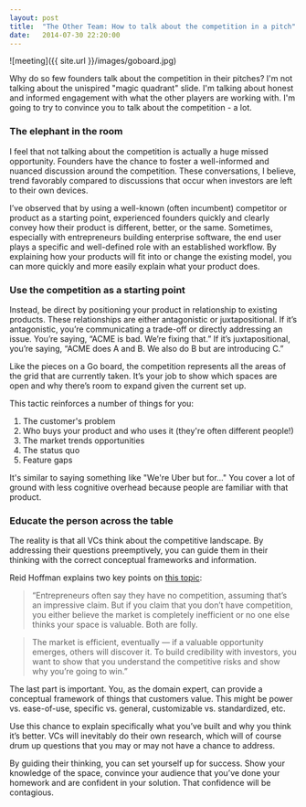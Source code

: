 ```yaml
---
layout: post
title:  "The Other Team: How to talk about the competition in a pitch"
date:   2014-07-30 22:20:00
---
```


![meeting]({{ site.url }}/images/goboard.jpg)

Why do so few founders talk about the competition in their pitches? I'm not talking about the unispired "magic quadrant" slide. I'm talking about honest and informed engagement with what the other players are working with. I'm going to try to convince you to talk about the competition - a lot.

<!-- end_excerpt -->
### The elephant in the room
I feel that not talking about the competition is actually a huge missed opportunity. Founders have the chance to foster a well-informed and nuanced discussion around the competition. These conversations, I believe, trend favorably compared to discussions that occur when investors are left to their own devices.

I’ve observed that by using a well-known (often incumbent) competitor or product as a starting point, experienced founders quickly and clearly convey how their product is different, better, or the same. Sometimes, especially with entrepreneurs building enterprise software, the end user plays a specific and well-defined role with an established workflow. By explaining how your products will fit into or change the existing model, you can more quickly and more easily explain what your product does.

### Use the competition as a starting point 

Instead, be direct by positioning your product in relationship to existing products. These relationships are either antagonistic or juxtapositional. If it’s antagonistic, you’re communicating a trade-off or directly addressing an issue. You’re saying, “ACME is bad. We’re fixing that.” If it’s juxtapositional, you’re saying, “ACME does A and B. We also do B but are introducing C.”

Like the pieces on a Go board, the competition represents all the areas of the grid that are currently taken. It’s your job to show which spaces are open and why there’s room to expand given the current set up.

This tactic reinforces a number of things for you:

1. The customer's problem
2. Who buys your product and who uses it (they're often different people!)
2. The market trends opportunities
3. The status quo
4. Feature gaps

It's similar to saying something like "We're Uber but for..." You cover a lot of ground with less cognitive overhead because people are familiar with that product.

### Educate the person across the table

The reality is that all VCs think about the competitive landscape. By addressing their questions preemptively, you can guide them in their thinking with the correct conceptual frameworks and information.

Reid Hoffman explains two key points on [this topic][hoffman]:
> “Entrepreneurs often say they have no competition, assuming that’s an impressive claim. But if you claim that you don’t have competition, you either believe the market is completely inefficient or no one else thinks your space is valuable. Both are folly.

> The market is efficient, eventually — if a valuable opportunity emerges, others will discover it. To build credibility with investors, you want to show that you understand the competitive risks and show why you’re going to win.”

The last part is important. You, as the domain expert, can provide a conceptual framework of things that customers value. This might be power vs. ease-of-use, specific vs. general, customizable vs. standardized, etc.

Use this chance to explain specifically what you’ve built and why you think it’s better. VCs will inevitably do their own research, which will of course drum up questions that you may or may not have a chance to address.

By guiding their thinking, you can set yourself up for success. Show your knowledge of the space, convince your audience that you’ve done your homework and are confident in your solution. That confidence will be contagious.

[hoffman]: http://reidhoffman.org/linkedin-pitch-to-greylock/